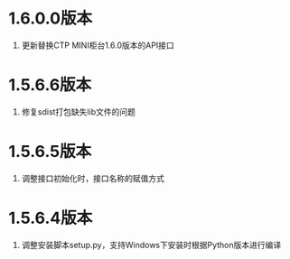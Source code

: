 # 1.6.0.0版本
1. 更新替换CTP MINI柜台1.6.0版本的API接口

# 1.5.6.6版本
1. 修复sdist打包缺失lib文件的问题

# 1.5.6.5版本
1. 调整接口初始化时，接口名称的赋值方式

# 1.5.6.4版本

1. 调整安装脚本setup.py，支持Windows下安装时根据Python版本进行编译
